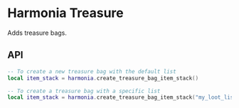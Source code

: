 # Harmonia Treasure

Adds treasure bags.

## API

```lua
-- To create a new treasure bag with the default list
local item_stack = harmonia.create_treasure_bag_item_stack()

-- To create a treasure bag with a specific list
local item_stack = harmonia.create_treasure_bag_item_stack("my_loot_list")
```
